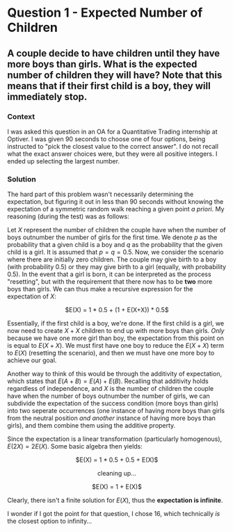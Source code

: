 # Question 1 - Expected Number of Children  

## A couple decide to have children until they have more boys than girls. What is the expected number of children they will have? Note that this means that if their first child is a boy, they will immediately stop.  

### Context  
I was asked this question in an OA for a Quantitative Trading internship at Optiver. I was given 90 seconds to choose one of four options, being instructed to "pick the closest value to the correct answer". I do not recall what the exact answer choices were, but they were all positive integers. I ended up selecting the largest number.  

### Solution  
The hard part of this problem wasn't necessarily determining the expectation, but figuring it out in less than 90 seconds without knowing the expectation of a symmetric random walk reaching a given point *a priori*. My reasoning (during the test) was as follows:  

Let $X$ represent the number of children the couple have when the number of boys outnumber the number of girls for the first time. We denote $p$ as the probability that a given child is a boy and $q$ as the probability that the given child is a girl. It is assumed that $p = q = 0.5$. Now, we consider the scenario where there are initially zero children. The couple may give birth to a boy (with probability 0.5) or they may give birth to a girl (equally, with probability 0.5). In the event that a girl is born, it can be interpreted as the process "resetting", but with the requirement that there now has to be **two** more boys than girls. We can thus make a recursive expression for the expectation of $X$:

<p align="center">  
$E(X) = 1 * 0.5 + (1 + E(X+X)) * 0.5$
</p>  

Essentially, if the first child is a boy, we're done. If the first child is a girl, we now need to create $X+X$ children to end up with more boys than girls. *Only* because we have one more girl than boy, the expectation from this point on is equal to $E(X+X)$. We must first have one boy to reduce the $E(X+X)$ term to $E(X)$ (resetting the scenario), and then we must have one more boy to achieve our goal.  

Another way to think of this would be through the additivity of expectation, which states that $E(A+B) = E(A) + E(B)$. Recalling that additivity holds regardless of independence, and $X$ is the number of children the couple have when the number of boys outnumber the number of girls, we can subdivide the expectation of the success condition (more boys than girls) into two seperate occurrences (one instance of having more boys than girls from the neutral position *and another* instance of having more boys than girls), and them combine them using the additive property.

Since the expectation is a linear transformation (particularly homogenous), $E(2X) = 2E(X)$. Some basic algebra then yields:  

<p align="center">$E(X) = 1 * 0.5 + 0.5 + E(X)$</p>
<p align="center">cleaning up...</p>
<p align="center">$E(X) = 1 + E(X)$</p>

Clearly, there isn't a finite solution for $E(X)$, thus the **expectation is infinite**.  

I wonder if I got the point for that question, I chose 16, which technically *is* the closest option to infinity...

